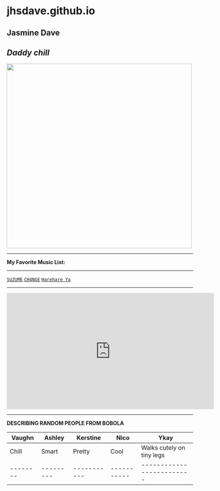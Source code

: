 # jhsdave.github.io 
Jasmine Dave 
---
*Daddy chill*
---
<img src="https://user-images.githubusercontent.com/122240967/212249882-9c2791dc-f98c-4daf-92c9-e8cd2dcd1a90.png" width="500" height="500">

---
**My Favorite Music List:**

---

[`SUZUME`](https://www.youtube.com/watch?v=qal34e9v_pk)
[`CH4NGE`](https://www.youtube.com/watch?v=LbO4pg_LHUI&list=RDLbO4pg_LHUI&start_radio=1) 
[`Harehare Ya`](https://www.youtube.com/watch?v=eg65SbqmT0s)

---

<iframe width="560" height="315" src="https://www.youtube.com/embed/rTJjtSP-ORc?controls=0" title="YouTube video player" frameborder="0" allow="accelerometer; autoplay; clipboard-write; encrypted-media; gyroscope; picture-in-picture; web-share" allowfullscreen></iframe>

---

**DESCRIBING RANDOM PEOPLE FROM BOBOLA**

| Vaughn |  Ashley |  Kerstine |    Nico   |           Ykay          |
| ------ | --------| --------  |-----------|-------------------------|
| Chill  |  Smart  |   Pretty  |   Cool    |Walks cutely on tiny legs| 
|--------|---------|-----------|-----------|-------------------------|







